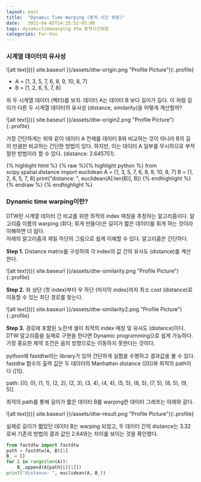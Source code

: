 ```yaml
---
layout: post
title:  "Dynamic Time Warping (동적 시간 워핑)"
date:   2021-04-05T14:25:52-05:00
tags: dynamictimewarping dtw 동적시간워핑
categories: For-You
---
```


<h3> 시계열 데이터의 유사성 </h3>

![alt text]({{ site.baseurl }}/assets/dtw-origin.png "Profile Picture"){:.profile}

- A = [1, 3, 5, 7, 6, 8, 9, 10, 8, 7] <br/>
- B = [1, 2, 6, 5, 7, 8] <br/>


위 두 시계열 데이터 (벡터)를 보자. 데이터 A는 데이터 B 보다 길이가 길다. 이 처럼 길이가 다른 두 시계열 데이터의 유사성 (distance, similarity)을 어떻게 계산할까?

![alt text]({{ site.baseurl }}/assets/dtw-origin2.png "Profile Picture"){:.profile}


가장 간단하게는 위와 같이 데이터 A 전체를 데이터 B와 비교하는 것이 아니라 B의 길이 만큼만 비교하는 간단한 방법이 있다. 하지만, 이는 데이터 A 일부를 무시하므로 부적절한 방법이라 할 수 있다. (distance: 2.645751).

{% highlight html %} {% raw %}{% highlight python %}
from scipy.spatial.distance import euclidean
A = [1, 3, 5, 7, 6, 8, 9, 10, 8, 7]
B = [1, 2, 6, 5, 7, 8]
print("distance: ", euclidean(A[:len(B)], B))
{% endhighlight %}{% endraw %} {% endhighlight %}

<h3> Dynamic time warping이란? </h3>

DTW란 시계열 데이터 간 비교를 위한 최적의 index 매칭을 추정하는 알고리즘이다. 알고리즘 이름의 warping (휘다; 휘게 만들다)은 길이가 짧은 데이터를 휘게 하는 것이라 이해하면 더 쉽다.    
아래의 알고리즘과 제일 하단의 그림으로 쉽게 이해할 수 있다. 알고리즘은 간단하다.

**Step 1.** Distance matrix를 구성하여 각 index의 값 간의 유사도 (distance)를 계산한다.

![alt text]({{ site.baseurl }}/assets/dtw-similarity.png "Profile Picture"){:.profile}

**Step 2.** 좌 상단 (첫 index)부터 우 하단 (마지막 index)까지 최소 cost (distance)로 이동할 수 있는 최단 경로를 찾는다.

![alt text]({{ site.baseurl }}/assets/dtw-similarity2.png "Profile Picture"){:.profile}

**Step 3.** 경로에 포함된 노란색 셀이 최적의 index 매칭 및 유사도 (distance)이다.
DTW 알고리즘을 실제로 구현을 한다면 Dynamic programming으로 쉽게 가능하다. 가장 중요한 제약 조건은 음의 방향으로는 이동하지 못한다는 것이다.


python에 fastdtw라는 library가 있어 간단하게 실험을 수행하고 결과값을 볼 수 있다. 
fastdtw 함수의 출력 값은 두 데이터의 Manhattan distance ([0])와 최적의 path이다 ([1]).


path: [(0, 0), (1, 1), (2, 2), (2, 3), (3, 4), (4, 4), (5, 5), (6, 5), (7, 5), (8, 5), (9, 5)].


최적의 path를 통해 길이가 짧은 데이터 B를 warping한 데이터 그래프는 아래와 같다.

![alt text]({{ site.baseurl }}/assets/dtw-result.png "Profile Picture"){:.profile}

실제로 길이가 짧았던 데이터 B는 warping 되었고, 두 데이터 간의 distance는 3.32로써 기존의 방법의 결과 값인 2.64와는 차이를 보이는 것을 확인했다.

```python
from fastdtw import fastdtw
path = fastdtw(A, B)[1]
B_ = []
for i in range(len(A)):
    B_.append(A[path[i][1]])
print("distance: ", euclidean(A, B_))
```
